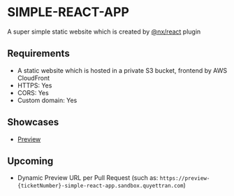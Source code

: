 # SIMPLE-REACT-APP

A super simple static website which is created by [@nx/react](https://nx.dev/packages/react) plugin

## Requirements

- A static website which is hosted in a private S3 bucket, frontend by AWS CloudFront
- HTTPS: Yes
- CORS: Yes
- Custom domain: Yes

## Showcases

- [Preview](https://preview-simple-react-app.sandbox.quyettran.com/)

## Upcoming

- Dynamic Preview URL per Pull Request (such as: `https://preview-{ticketNumber}-simple-react-app.sandbox.quyettran.com`)

